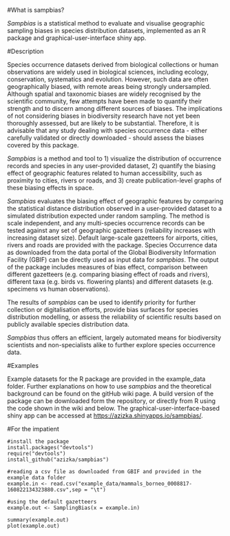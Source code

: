 #What is sampbias?

*Sampbias* is a statistical method to evaluate and visualise geographic sampling biases in species distribution datasets, implemented as an R package and graphical-user-interface shiny app.

#Description

Species occurrence datasets derived from biological collections or human observations are widely used in biological sciences, including ecology, conservation, systematics and evolution. However, such data are often geographically biased, with remote areas being strongly undersampled. Although spatial and taxonomic biases are widely recognised by the scientific community, few attempts have been made to quantify their strength and to discern among different sources of biases. The implications of not considering biases in biodiversity research have not yet been thoroughly assessed, but are likely to be substantial. Therefore, it is advisable that any study dealing with species occurrence data - either carefully validated or directly downloaded - should assess the biases covered by this package.     

*Sampbias* is a method and tool to 1) visualize the distribution of occurrence records and species in any user-provided dataset, 2) quantify the biasing effect of geographic features related to human accessibility, such as proximity to cities, rivers or roads, and 3) create publication-level graphs of these biasing effects in space.

*Sampbias* evaluates the biasing effect of geographic features by comparing the statistical distance distribution observed in a user-provided dataset to a simulated distribution expected under random sampling. The method is scale independent, and any multi-species occurrence records can be tested against any set of geographic gazetteers (reliability increases with increasing dataset size). Default large-scale gazetteers for airports, cities, rivers and roads are provided with the package. Species Occurrence data as downloaded from the data portal of the Global Biodiversity Information Facility (GBIF) can be directly used as input data for *sampbias*. The output of the package includes measures of bias effect, comparison between different gazetteers (e.g. comparing biasing effect of roads and rivers), different taxa (e.g. birds vs. flowering plants) and different datasets (e.g. specimens vs human observations).

The results of *sampbias* can be used to identify priority for further collection or digitalisation efforts, provide bias surfaces for species distribution modelling, or assess the reliability of scientific results based on publicly available species distribution data.

*Sampbias* thus offers an efficient, largely automated means for biodiversity scientists and non-specialists alike to further explore species occurrence data. 

#Examples

Example datasets for the R package are provided in the example_data folder. Further explanations on how to use *sampbias* and the theoretical background can be found on the gitHub wiki page. A build version of the package can be downloaded form the repository, or directly from R using the code shown in the wiki and below. The graphical-user-interface-based shiny app can be accessed at https://azizka.shinyapps.io/sampbias/.

#For the impatient

```{r}
#install the package
install.packages("devtools")
require("devtools")
install_github("azizka/sampbias")

#reading a csv file as downloaded from GBIF and provided in the example data folder
example.in <- read.csv("example_data/mammals_borneo_0008817-160822134323880.csv",sep = "\t")

#using the default gazetteers
example.out <- SamplingBias(x = example.in)

summary(example.out)
plot(example.out)

```